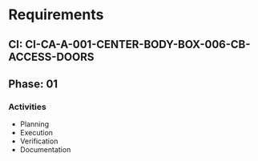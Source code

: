 # Requirements

## CI: CI-CA-A-001-CENTER-BODY-BOX-006-CB-ACCESS-DOORS
## Phase: 01

### Activities
- Planning
- Execution
- Verification
- Documentation

